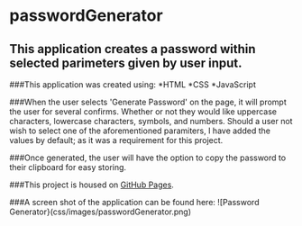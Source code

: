 # passwordGenerator

## This application creates a password within selected parimeters given by user input.

###This application was created using:
*HTML
*CSS
*JavaScript

###When the user selects 'Generate Password' on the page, it will prompt the user for several confirms. Whether or not they would like uppercase characters, lowercase characters, symbols, and numbers. Should a user not wish to select one of the aforementioned paramiters, I have added the values by default; as it was a requirement for this project.

###Once generated, the user will have the option to copy the password to their clipboard for easy storing.

###This project is housed on [GitHub Pages](https://electrovert.github.io/passwordGenerator/.).

###A screen shot of the application can be found here: ![Password Generator}(css/images/passwordGenerator.png)




